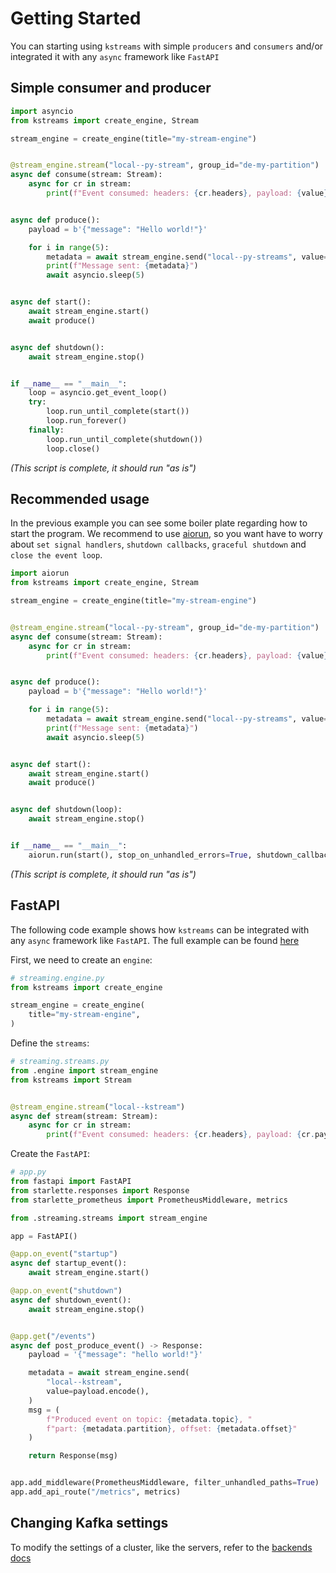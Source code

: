 # Getting Started

You can starting using `kstreams` with simple `producers` and `consumers` and/or integrated it with any `async` framework like `FastAPI`

## Simple consumer and producer

```python title="Simple use case"
import asyncio
from kstreams import create_engine, Stream

stream_engine = create_engine(title="my-stream-engine")


@stream_engine.stream("local--py-stream", group_id="de-my-partition")
async def consume(stream: Stream):
    async for cr in stream:
        print(f"Event consumed: headers: {cr.headers}, payload: {value}")


async def produce():
    payload = b'{"message": "Hello world!"}'

    for i in range(5):
        metadata = await stream_engine.send("local--py-streams", value=payload, key="1")
        print(f"Message sent: {metadata}")
        await asyncio.sleep(5)


async def start():
    await stream_engine.start()
    await produce()


async def shutdown():
    await stream_engine.stop()


if __name__ == "__main__":
    loop = asyncio.get_event_loop()
    try:
        loop.run_until_complete(start())
        loop.run_forever()
    finally:
        loop.run_until_complete(shutdown())
        loop.close()
```

*(This script is complete, it should run "as is")*

## Recommended usage

In the previous example you can see some boiler plate regarding how to start the program. We recommend to use [aiorun](https://github.com/cjrh/aiorun),
so you want have to worry about `set signal handlers`, `shutdown callbacks`, `graceful shutdown` and `close the event loop`.

```python title="Usage with aiorun"
import aiorun
from kstreams import create_engine, Stream

stream_engine = create_engine(title="my-stream-engine")


@stream_engine.stream("local--py-stream", group_id="de-my-partition")
async def consume(stream: Stream):
    async for cr in stream:
        print(f"Event consumed: headers: {cr.headers}, payload: {value}")


async def produce():
    payload = b'{"message": "Hello world!"}'

    for i in range(5):
        metadata = await stream_engine.send("local--py-streams", value=payload, key="1")
        print(f"Message sent: {metadata}")
        await asyncio.sleep(5)


async def start():
    await stream_engine.start()
    await produce()


async def shutdown(loop):
    await stream_engine.stop()


if __name__ == "__main__":
    aiorun.run(start(), stop_on_unhandled_errors=True, shutdown_callback=shutdown)
```

*(This script is complete, it should run "as is")*

## FastAPI

The following code example shows how `kstreams` can be integrated with any `async` framework like `FastAPI`. The full example can be found [here](https://github.com/kpn/kstreams/tree/master/examples/fastapi-example)

First, we need to create an `engine`:

```python title="Create the StreamEngine"
# streaming.engine.py
from kstreams import create_engine

stream_engine = create_engine(
    title="my-stream-engine",
)
```

Define the `streams`:

```python title="Application stream"
# streaming.streams.py
from .engine import stream_engine
from kstreams import Stream


@stream_engine.stream("local--kstream")
async def stream(stream: Stream):
    async for cr in stream:
        print(f"Event consumed: headers: {cr.headers}, payload: {cr.payload}")
```

Create the `FastAPI`:

```python title="FastAPI"
# app.py
from fastapi import FastAPI
from starlette.responses import Response
from starlette_prometheus import PrometheusMiddleware, metrics

from .streaming.streams import stream_engine

app = FastAPI()

@app.on_event("startup")
async def startup_event():
    await stream_engine.start()

@app.on_event("shutdown")
async def shutdown_event():
    await stream_engine.stop()


@app.get("/events")
async def post_produce_event() -> Response:
    payload = '{"message": "hello world!"}'

    metadata = await stream_engine.send(
        "local--kstream",
        value=payload.encode(),
    )
    msg = (
        f"Produced event on topic: {metadata.topic}, "
        f"part: {metadata.partition}, offset: {metadata.offset}"
    )

    return Response(msg)


app.add_middleware(PrometheusMiddleware, filter_unhandled_paths=True)
app.add_api_route("/metrics", metrics)
```

## Changing Kafka settings

To modify the settings of a cluster, like the servers, refer to the [backends docs](./backends.md)
